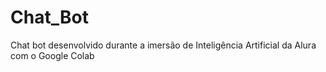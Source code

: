 # Chat_Bot
Chat bot desenvolvido durante a imersão de Inteligência Artificial da Alura com o Google Colab
